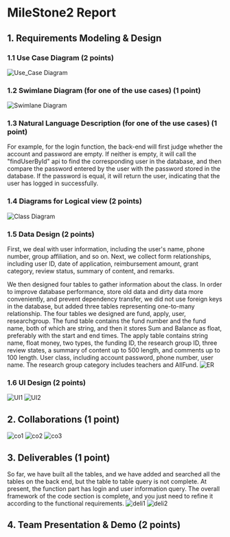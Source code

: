 # MileStone2 Report

## 1. Requirements Modeling & Design

### 1.1 Use Case Diagram (2 points)
![Use_Case Diagram](milstone2_pictures/usecase.png)

### 1.2 Swimlane Diagram (for one of the use cases) (1 point)
![Swimlane Diagram](milstone2_pictures/泳道图.png)
### 1.3 Natural Language Description (for one of the use cases) (1 point)
For example, for the login function, the back-end will first judge whether the account and password are empty. If neither is empty, it will call the "findUserById" api to find the corresponding user in the database, and then compare the password entered by the user with the password stored in the database. If the password is equal, it will return the user, indicating that the user has logged in successfully.
### 1.4 Diagrams for Logical view (2 points)
![Class Diagram](milstone2_pictures/class.png)
### 1.5 Data Design (2 points)
First, we deal with user information, including the user's name, phone number, group affiliation, and so on. Next, we collect form relationships, including user ID, date of application, reimbursement amount, grant category, review status, summary of content, and remarks.


We then designed four tables to gather information about the class. In order to improve database performance, store old data and dirty data more conveniently, and prevent dependency transfer, we did not use foreign keys in the database, but added three tables representing one-to-many relationship. The four tables we designed are fund, apply, user, researchgroup. The fund table contains the fund number and the fund name, both of which are string, and then it stores Sum and Balance as float, preferably with the start and end times. The apply table contains string name, float money, two types, the funding ID, the research group ID, three review states, a summary of content up to 500 length, and comments up to 100 length. User class, including account password, phone number, user name. The research group category includes teachers and AllFund.
![ER](milstone2_pictures/ER.png)
### 1.6 UI Design (2 points)
![UI1](milstone2_pictures/ui1.png)
![UI2](milstone2_pictures/ui2.png)

## 2. Collaborations (1 point)
![co1](milstone2_pictures/co1.png)
![co2](milstone2_pictures/co2.png)
![co3](milstone2_pictures/co3.png)
## 3. Deliverables (1 point)
So far, we have built all the tables, and we have added and searched all the tables on the back end, but the table to table query is not complete. At present, the function part has login and user information query. The overall framework of the code section is complete, and you just need to refine it according to the functional requirements.
![deli1](milstone2_pictures/deli1.png)
![deli2](milstone2_pictures/deli2.png)
## 4. Team Presentation & Demo (2 points)

